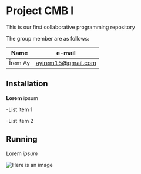 # Project CMB I
This is our first collaborative programming repository 

The group member are as follows:

|Name|e-mail|
|----|------|
|İrem Ay|ayirem15@gmail.com|

## Installation

**Lorem** ipsum

-List item 1

-List item 2

## Running

Lorem *ipsum*

![Here is an image](https://github.com/ayirm/mock1/assets/148977946/c8f0ee7d-ec73-4baf-aa73-42864f113193)

